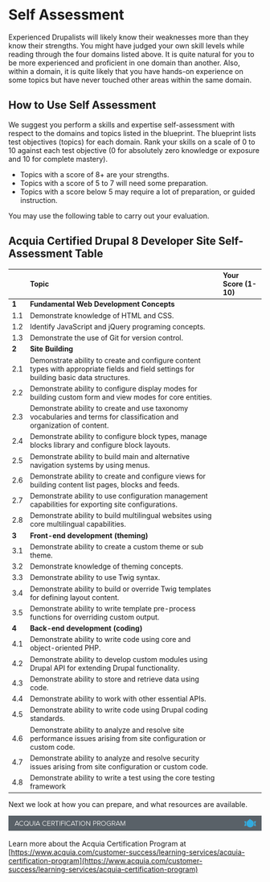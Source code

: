 # Self Assessment

Experienced Drupalists will likely know their weaknesses more than they know their strengths. You might have judged your own skill levels while reading through the four domains listed above. It is quite natural for you to be more experienced and proficient in one domain than another. Also, within a domain, it is quite likely that you have hands-on experience on some topics but have never touched other areas within the same domain.

## **How to Use Self Assessment**

We suggest you perform a skills and expertise self-assessment with respect to the domains and topics listed in the blueprint. The blueprint lists test objectives \(topics\) for each domain. Rank your skills on a scale of 0 to 10 against each test objective \(0 for absolutely zero knowledge or exposure and 10 for complete mastery\).

* Topics with a score of 8+ are your strengths. 
* Topics with a score of 5 to 7 will need some preparation. 
* Topics with a score below 5 may require a lot of preparation, or guided instruction.

You may use the following table to carry out your evaluation.

## Acquia Certified Drupal 8 Developer Site Self-Assessment Table

|  | Topic | Your Score \(1-10\) |
| :--- | :--- | :--- |
| **1** | **Fundamental Web Development Concepts** |  |
| 1.1 | Demonstrate knowledge of HTML and CSS.  |  |
| 1.2 | Identify JavaScript and jQuery programing concepts. |  |
| 1.3 | Demonstrate the use of Git for version control. |  |
| **2** | **Site Building** |  |
| 2.1 | Demonstrate ability to create and configure content types with appropriate fields and field settings for building basic data structures. |  |
| 2.2 | Demonstrate ability to configure display modes for building custom form and view modes for core entities. |  |
| 2.3 | Demonstrate ability to create and use taxonomy vocabularies and terms for classification and organization of content. |  |
| 2.4 | Demonstrate ability to configure block types, manage blocks library and configure block layouts. |  |
| 2.5 | Demonstrate ability to build main and alternative navigation systems by using menus. |  |
| 2.6 | Demonstrate ability to create and configure views for building content list pages, blocks and feeds. |  |
| 2.7 | Demonstrate ability to use configuration management capabilities for exporting site configurations. |  |
| 2.8 | Demonstrate ability to build multilingual websites using core multilingual capabilities. |  |
| **3** | **Front-end development \(theming\)** |  |
| 3.1 | Demonstrate ability to create a custom theme or sub theme. |  |
| 3.2 | Demonstrate knowledge of theming concepts. |  |
| 3.3 | Demonstrate ability to use Twig syntax. |  |
| 3.4 | Demonstrate ability to build or override Twig templates for defining layout content. |  |
| 3.5 | Demonstrate ability to write template pre-process functions for overriding custom output. |  |
| **4** | **Back-end development \(coding\)** |  |
| 4.1 | Demonstrate ability to write code using core and object-oriented PHP. |  |
| 4.2 | Demonstrate ability to develop custom modules using Drupal API for extending Drupal functionality. |  |
| 4.3 | Demonstrate ability to store and retrieve data using code. |  |
| 4.4 | Demonstrate ability to work with other essential APIs. |  |
| 4.5 | Demonstrate ability to write code using Drupal coding standards. |  |
| 4.6 | Demonstrate ability to analyze and resolve site performance issues arising from site configuration or custom code. |  |
| 4.7 | Demonstrate ability to analyze and resolve security issues arising from site configuration or custom code. |  |
| 4.8 | Demonstrate ability to write a test using the core testing framework |  |

Next we look at how you can prepare, and what resources are available.

![](.gitbook/assets/inner-page-footer.png)

Learn more about the Acquia Certification Program at [https://www.acquia.com/customer-success/learning-services/acquia-certification-program](https://www.acquia.com/customer-success/learning-services/acquia-certification-program)

